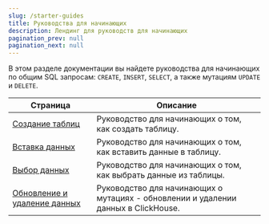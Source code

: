 ```yaml
---
slug: /starter-guides
title: Руководства для начинающих
description: Лендинг для руководств для начинающих
pagination_prev: null
pagination_next: null
---
```



В этом разделе документации вы найдете руководства для начинающих по общим SQL запросам: `CREATE`, `INSERT`, `SELECT`, а также мутациям `UPDATE` и `DELETE`.

| Страница                                                   | Описание                                                               |
|-----------------------------------------------------------|------------------------------------------------------------------------|
| [Создание таблиц](../guides/creating-tables.md)          | Руководство для начинающих о том, как создать таблицу.                |
| [Вставка данных](../guides/inserting-data.md)            | Руководство для начинающих о том, как вставить данные в таблицу.      |
| [Выбор данных](../guides/writing-queries.md)             | Руководство для начинающих о том, как выбрать данные из таблицы.      |
| [Обновление и удаление данных](../guides/developer/mutations.md) | Руководство для начинающих о мутациях - обновлении и удалении данных в ClickHouse. |
